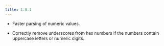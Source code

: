 ```yaml
---
title: 1.0.1
---
```


- Faster parsing of numeric values.

- Correctly remove underscores from hex numbers if the numbers contain
  uppercase letters or numeric digits.
